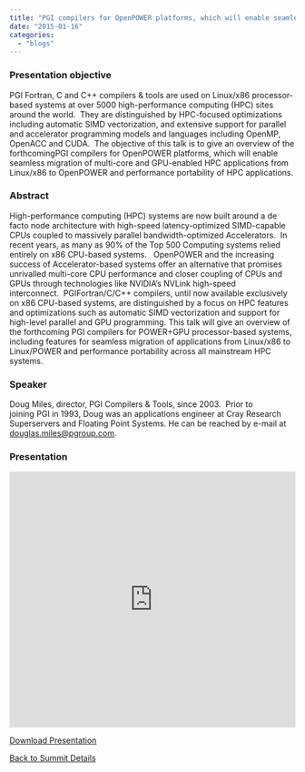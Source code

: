 ```yaml
---
title: "PGI compilers for OpenPOWER platforms, which will enable seamless migration of multi-core and GPU-enabled HPC applications from Linux/x86 to OpenPOWER"
date: "2015-01-16"
categories: 
  - "blogs"
---
```


### Presentation objective

PGI Fortran, C and C++ compilers & tools are used on Linux/x86 processor-based systems at over 5000 high-performance computing (HPC) sites around the world.  They are distinguished by HPC-focused optimizations including automatic SIMD vectorization, and extensive support for parallel and accelerator programming models and languages including OpenMP, OpenACC and CUDA.  The objective of this talk is to give an overview of the forthcomingPGI compilers for OpenPOWER platforms, which will enable seamless migration of multi-core and GPU-enabled HPC applications from Linux/x86 to OpenPOWER and performance portability of HPC applications.

### **Abstract**

High-performance computing (HPC) systems are now built around a de facto node architecture with high-speed latency-optimized SIMD-capable CPUs coupled to massively parallel bandwidth-optimized Accelerators.  In recent years, as many as 90% of the Top 500 Computing systems relied entirely on x86 CPU-based systems.   OpenPOWER and the increasing success of Accelerator-based systems offer an alternative that promises unrivalled multi-core CPU performance and closer coupling of CPUs and GPUs through technologies like NVIDIA’s NVLink high-speed interconnect.  PGIFortran/C/C++ compilers, until now available exclusively on x86 CPU-based systems, are distinguished by a focus on HPC features and optimizations such as automatic SIMD vectorization and support for high-level parallel and GPU programming. This talk will give an overview of the forthcoming PGI compilers for POWER+GPU processor-based systems, including features for seamless migration of applications from Linux/x86 to Linux/POWER and performance portability across all mainstream HPC systems.

### Speaker

Doug Miles, director, PGI Compilers & Tools, since 2003.  Prior to joining PGI in 1993, Doug was an applications engineer at Cray Research Superservers and Floating Point Systems. He can be reached by e-mail at [douglas.miles@pgroup.com](mailto:douglas.miles@pgroup.com).

### Presentation

<iframe src="https://openpowerfoundation.org/wp-content/uploads/2015/03/Miles_OPFS2015_031815.pdf" width="100%" height="450" frameborder="0"></iframe>

 [Download Presentation](https://openpowerfoundation.org/wp-content/uploads/2015/03/Miles_OPFS2015_031815.pdf)

[Back to Summit Details](javascript:history.back())
